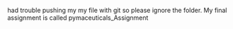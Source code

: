had trouble pushing my my file with git so please ignore the folder. My final assignment is called pymaceuticals_Assignment
